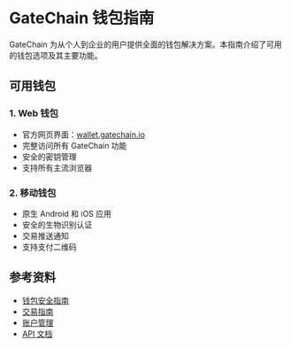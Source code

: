 # GateChain 钱包指南

GateChain 为从个人到企业的用户提供全面的钱包解决方案。本指南介绍了可用的钱包选项及其主要功能。

## 可用钱包

### 1. Web 钱包
- 官方网页界面：[wallet.gatechain.io](https://www.gate.io/zh/web3)
- 完整访问所有 GateChain 功能
- 安全的密钥管理
- 支持所有主流浏览器

### 2. 移动钱包
- 原生 Android 和 iOS 应用
- 安全的生物识别认证
- 交易推送通知
- 支持支付二维码


## 参考资料

- [钱包安全指南](./security.md)
- [交易指南](./transactions.md)
- [账户管理](./accounts.md)
- [API 文档](../api/README.md)


